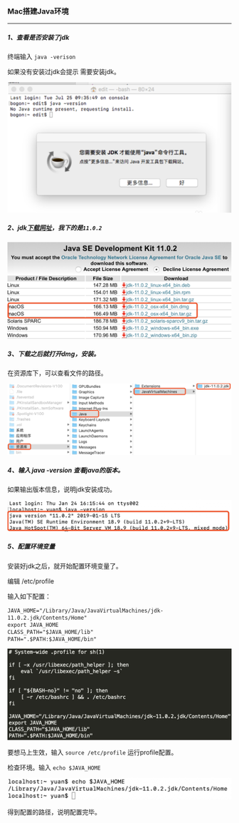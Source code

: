 ### Mac搭建Java环境
-----

##### 1、查看是否安装了jdk

终端输入 `java -verison`

如果没有安装过jdk会提示 需要安装jdk。

![avatar](./img/1.png)

##### 2、jdk[下载网址](https://www.oracle.com/technetwork/java/javase/downloads/jdk11-downloads-5066655.html)，我下的是`11.0.2`

![avatar](./img/2.jpg)

##### 3、下载之后就打开dmg，安装。

在资源库下，可以查看文件的路径。

![avatar](./img/3.jpg)

##### 4、输入 java -version  查看java的版本。

如果输出版本信息，说明jdk安装成功。

![avatar](./img/4.jpg)

##### 5、配置环境变量

安装好jdk之后，就开始配置环境变量了。

编辑 /etc/profile

输入如下配置：

```
JAVA_HOME="/Library/Java/JavaVirtualMachines/jdk-11.0.2.jdk/Contents/Home"
export JAVA_HOME
CLASS_PATH="$JAVA_HOME/lib"
PATH=".$PATH:$JAVA_HOME/bin"
```

![avatar](./img/5.jpg)

要想马上生效，输入 `source /etc/profile` 运行profile配置。

检查环境。输入 `echo $JAVA_HOME`

![avatar](./img/5-1.jpg)

得到配置的路径，说明配置完毕。
